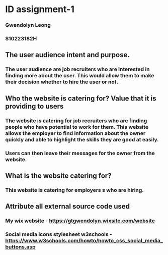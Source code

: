 #  ID assignment-1
### Gwendolyn Leong
### S10223182H

## The user audience intent and purpose. 
### The user audience are job recruiters who are interested in finding more about the user. This would allow them to make their decision whether to hire the user or not.

## Who the website is catering for? Value that it is providing to users
### The website is catering for job recruiters who are finding people who have potential to work for them. This website allows the employer to find information about the owner quickly and able to highlight the skills they are good at easily.
### Users can then leave their messages for the owner from the website.
## What is the website catering for?
### This website is catering for employers s who are hiring.
## Attribute all external source code used 
### My wix website - https://gtgwendolyn.wixsite.com/website
### Social media icons stylesheet w3schools - https://www.w3schools.com/howto/howto_css_social_media_buttons.asp
